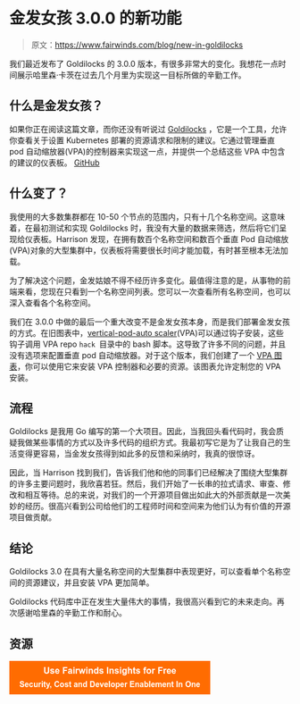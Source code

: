 # 金发女孩 3.0.0 的新功能

> 原文：<https://www.fairwinds.com/blog/new-in-goldilocks>

 我们最近发布了 Goldilocks 的 3.0.0 版本，有很多非常大的变化。我想花一点时间展示哈里森·卡茨在过去几个月里为实现这一目标所做的辛勤工作。

## 什么是金发女孩？

如果你正在阅读这篇文章，而你还没有听说过 [Goldilocks](https://www.fairwinds.com/blog/introducing-goldilocks-a-tool-for-recommending-resource-requests) ，它是一个工具，允许你查看关于设置 Kubernetes 部署的资源请求和限制的建议。它通过管理垂直 pod 自动缩放器(VPA)的控制器来实现这一点，并提供一个总结这些 VPA 中包含的建议的仪表板。 [GitHub](https://github.com/FairwindsOps/goldilocks)

## **什么变了？**

我使用的大多数集群都在 10-50 个节点的范围内，只有十几个名称空间。这意味着，在最初测试和实现 Goldilocks 时，我没有大量的数据来筛选，然后将它们呈现给仪表板。Harrison 发现，在拥有数百个名称空间和数百个垂直 Pod 自动缩放(VPA)对象的大型集群中，仪表板将需要很长时间才能加载，有时甚至根本无法加载。

为了解决这个问题，金发姑娘不得不经历许多变化。最值得注意的是，从事物的前端来看，您现在只看到一个名称空间列表。您可以一次查看所有名称空间，也可以深入查看各个名称空间。

我们在 3.0.0 中做的最后一个重大改变不是金发女孩本身，而是我们部署金发女孩的方式。在旧图表中，[vertical-pod-auto scaler](https://github.com/kubernetes/autoscaler/tree/master/vertical-pod-autoscaler)(VPA)可以通过钩子安装，这些钩子调用 VPA repo `hack `目录中的 bash 脚本。这导致了许多不同的问题，并且没有选项来配置垂直 pod 自动缩放器。对于这个版本，我们创建了一个 [VPA 图表](https://github.com/FairwindsOps/charts/tree/master/stable/vpa)，你可以使用它来安装 VPA 控制器和必要的资源。该图表允许定制您的 VPA 安装。

## **流程**

Goldilocks 是我用 Go 编写的第一个大项目。因此，当我回头看代码时，我会质疑我做某些事情的方式以及许多代码的组织方式。我最初写它是为了让我自己的生活变得更容易，当金发女孩得到如此多的反馈和采纳时，我真的很惊讶。

因此，当 Harrison 找到我们，告诉我们他和他的同事们已经解决了围绕大型集群的许多主要问题时，我欣喜若狂。然后，我们开始了一长串的拉式请求、审查、修改和相互等待。总的来说，对我们的一个开源项目做出如此大的外部贡献是一次美妙的经历。很高兴看到公司给他们的工程师时间和空间来为他们认为有价值的开源项目做贡献。

## **结论**

Goldilocks 3.0 在具有大量名称空间的大型集群中表现更好，可以查看单个名称空间的资源建议，并且安装 VPA 更加简单。

Goldilocks 代码库中正在发生大量伟大的事情，我很高兴看到它的未来走向。再次感谢哈里森的辛勤工作和耐心。

## **资源**

[![Use Fairwinds Insights for Free Security, Cost and Developer Enablement In One](img/7c86296320eb01b215d8e2755e9c5b9d.png)](https://cta-redirect.hubspot.com/cta/redirect/2184645/34aa4987-a1f9-438a-a145-d7d82d5c479a)